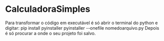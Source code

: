 # CalculadoraSimples
Para transformar o código em executável é só abrir o terminal do python e digitar:
pip install pyinstaller
pyinstaller --onefile nomedoarquivo.py
Depois é só procurar a onde o seu projeto foi salvo.
